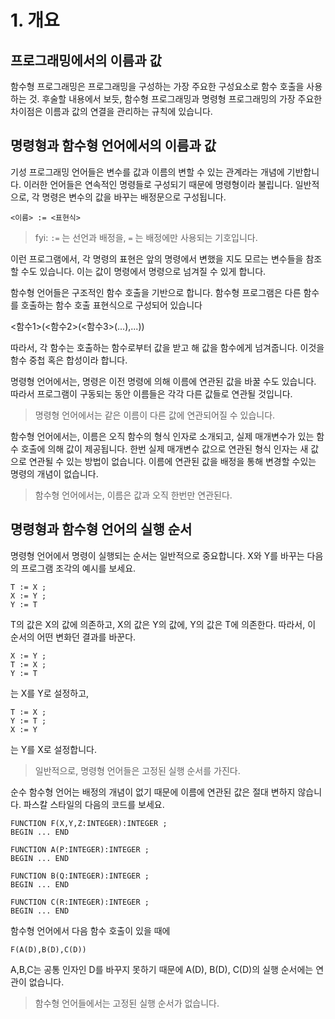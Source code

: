 # 1. 개요

## 프로그래밍에서의 이름과 값
함수형 프로그래밍은 프로그래밍을 구성하는 가장 주요한 구성요소로 함수 호출을 사용하는 것.
후술할 내용에서 보듯, 함수형 프로그래밍과 명령형 프로그래밍의 가장 주요한 차이점은 이름과 값의 연결을 관리하는 규칙에 있습니다.

## 명령형과 함수형 언어에서의 이름과 값
기성 프로그래밍 언어들은 변수를 값과 이름의 변할 수 있는 관계라는 개념에 기반합니다. 이러한 언어들은 연속적인 명령들로 구성되기 때문에 명령형이라 불립니다.
일반적으로, 각 명령은 변수의 값을 바꾸는 배정문으로 구성됩니다. 

```
<이름> := <표현식>
```
> fyi: `:=` 는 선언과 배정을, `=` 는 배정에만 사용되는 기호입니다.

이런 프로그램에서, 각 명령의 표현은 앞의 명령에서 변했을 지도 모르는 변수들을 참조할 수도 있습니다. 이는 값이 명령에서 명령으로 넘겨질 수 있게 합니다.

함수형 언어들은 구조적인 함수 호출을 기반으로 합니다. 함수형 프로그램은 다른 함수를 호출하는 함수 호출 표현식으로 구성되어 있습니다

<함수1>(<함수2>(<함수3>(...),...))

따라서, 각 함수는 호출하는 함수로부터 값을 받고 해 값을 함수에게 넘겨줍니다. 이것을 함수 중첩 혹은 합성이라 합니다.

명령형 언어에서는, 명령은 이전 명령에 의해 이름에 연관된 값을 바꿀 수도 있습니다. 따라서 프로그램이 구동되는 동안 이름들은 각각 다른 값들로 연관될 것입니다.

> 명령형 언어에서는 같은 이름이 다른 값에 연관되어질 수 있습니다.

함수형 언어에서는, 이름은 오직 함수의 형식 인자로 소개되고, 실제 매개변수가 있는 함수 호출에 의해 값이 제공됩니다. 한번 실제 매개변수 값으로 연관된 형식 인자는 새 값으로 연관될 수 있는 방법이 없습니다.
이름에 연관된 값을 배정을 통해 변경할 수있는 명령의 개념이 없습니다. 

> 함수형 언어에서는, 이름은 값과 오직 한번만 연관된다.

## 명령형과 함수형 언어의 실행 순서

명령형 언어에서 명령이 실행되는 순서는 일반적으로 중요합니다.
X와 Y를 바꾸는 다음의 프로그램 조각의 예시를 보세요.

```
T := X ; 
X := Y ; 
Y := T
```

T의 값은 X의 값에 의존하고, X의 값은 Y의 값에, Y의 값은 T에 의존한다. 따라서, 이 순서의 어떤 변화던 결과를 바꾼다.

```
X := Y ;
T := X ; 
Y := T 
```

는 X를 Y로 설정하고, 

```
T := X ; 
Y := T ;
X := Y 
```

는 Y를 X로 설정합니다.

> 일반적으로, 명령형 언어들은 고정된 실행 순서를 가진다.

순수 함수형 언어는 배정의 개념이 없기 때문에 이름에 연관된 값은 절대 변하지 않습니다.
파스칼 스타일의 다음의 코드를 보세요.
```
FUNCTION F(X,Y,Z:INTEGER):INTEGER ;
BEGIN ... END

FUNCTION A(P:INTEGER):INTEGER ; 
BEGIN ... END

FUNCTION B(Q:INTEGER):INTEGER ; 
BEGIN ... END

FUNCTION C(R:INTEGER):INTEGER ; 
BEGIN ... END
```

함수형 언어에서 다음 함수 호출이 있을 때에
```
F(A(D),B(D),C(D))
```

A,B,C는 공통 인자인 D를 바꾸지 못하기 때문에 A(D), B(D), C(D)의 실행 순서에는 연관이 없습니다.

> 함수형 언어들에서는 고정된 실행 순서가 없습니다.

